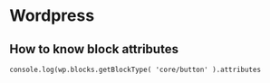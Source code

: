 # Wordpress

## How to know block attributes

```javascrip
console.log(wp.blocks.getBlockType( 'core/button' ).attributes
```
